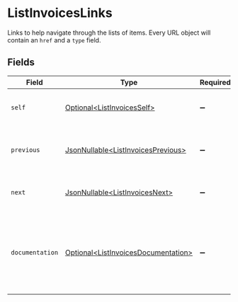 # ListInvoicesLinks

Links to help navigate through the lists of items. Every URL object will contain an `href` and a `type` field.


## Fields

| Field                                                                                        | Type                                                                                         | Required                                                                                     | Description                                                                                  |
| -------------------------------------------------------------------------------------------- | -------------------------------------------------------------------------------------------- | -------------------------------------------------------------------------------------------- | -------------------------------------------------------------------------------------------- |
| `self`                                                                                       | [Optional\<ListInvoicesSelf>](../../models/operations/ListInvoicesSelf.md)                   | :heavy_minus_sign:                                                                           | The URL to the current set of items.                                                         |
| `previous`                                                                                   | [JsonNullable\<ListInvoicesPrevious>](../../models/operations/ListInvoicesPrevious.md)       | :heavy_minus_sign:                                                                           | The previous set of items, if available.                                                     |
| `next`                                                                                       | [JsonNullable\<ListInvoicesNext>](../../models/operations/ListInvoicesNext.md)               | :heavy_minus_sign:                                                                           | The next set of items, if available.                                                         |
| `documentation`                                                                              | [Optional\<ListInvoicesDocumentation>](../../models/operations/ListInvoicesDocumentation.md) | :heavy_minus_sign:                                                                           | In v2 endpoints, URLs are commonly represented as objects with an `href` and `type` field.   |
